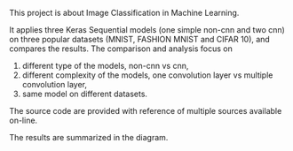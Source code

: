 This project is about Image Classification in Machine Learning. 

It applies three Keras Sequential models (one simple non-cnn and two cnn) on three popular datasets 
(MNIST, FASHION MNIST and CIFAR 10), and compares the results.
The comparison and analysis focus on  
1. different type of the models, non-cnn vs cnn,
2. different complexity of the models, one convolution layer vs multiple convolution layer,
3. same model on different datasets.

The source code are provided with reference of multiple sources available on-line.

The results are summarized in the diagram.
